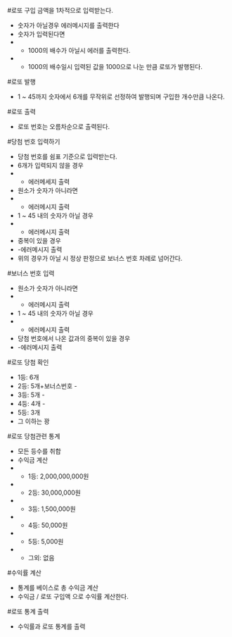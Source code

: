 #로또 구입 금액을 1차적으로 입력받는다. 
- 숫자가 아닐경우 에러메시지를 출력한다
- 숫자가 입력된다면
- - 1000의 배수가 아닐시 에러를 출력한다.
- - 1000의 배수일시 입력된 값을 1000으로 나눈 만큼 로또가 발행된다.

#로또 발행
- 1 ~ 45까지 숫자에서 6개를 무작위로 선정하여 발행되며 구입한 개수만큼 나온다.

#로또 출력
- 로또 번호는 오름차순으로 출력된다.

#당첨 번호 입력하기
- 당첨 번호를 쉼표 기준으로 입력받는다.
- 6개가 입력되지 않을 경우
- - 에러메세지 출력
- 원소가 숫자가 아니라면
- - 에러메시지 출력
- 1 ~ 45 내의 숫자가 아닐 경우
- - 에러메시지 출력
- 중복이 있을 경우
- -에러메시지 출력
- 위의 경우가 아닐 시 정상 판정으로 보너스 번호 차례로 넘어간다.

#보너스 번호 입력
- 원소가 숫자가 아니라면
- - 에러메시지 출력
- 1 ~ 45 내의 숫자가 아닐 경우
- - 에러메시지 출력
- 당첨 번호에서 나온 값과의 중복이 있을 경우
- -에러메시지 출력

#로또 당첨 확인
- 1등: 6개 
- 2등: 5개+보너스번호 - 
- 3등: 5개 -
- 4등: 4개 -
- 5등: 3개 
- 그 이하는 꽝

#로또 당첨관련 통계
- 모든 등수를 취합
- 수익금 계산
- - 1등: 2,000,000,000원
- - 2등: 30,000,000원
- - 3등: 1,500,000원
- - 4등: 50,000원
- - 5등: 5,000원
- - 그외: 없음

#수익률 계산
- 통계를 베이스로 총 수익금 계산
- 수익금 / 로또 구입액 으로 수익률 계산한다.

#로또 통계 출력
- 수익률과 로또 통계를 출력
